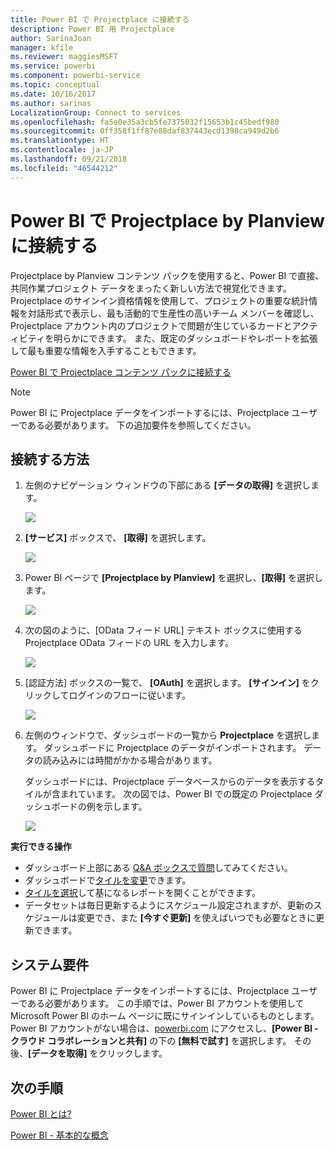 ```yaml
---
title: Power BI で Projectplace に接続する
description: Power BI 用 Projectplace
author: SarinaJoan
manager: kfile
ms.reviewer: maggiesMSFT
ms.service: powerbi
ms.component: powerbi-service
ms.topic: conceptual
ms.date: 10/16/2017
ms.author: sarinas
LocalizationGroup: Connect to services
ms.openlocfilehash: fa5e0e35a3cb5fe7375032f15653b1c45bedf980
ms.sourcegitcommit: 0ff358f1ff87e88daf837443ecd1398ca949d2b6
ms.translationtype: HT
ms.contentlocale: ja-JP
ms.lasthandoff: 09/21/2018
ms.locfileid: "46544212"
---
```

# <a name="connect-to-projectplace-by-planview-with-power-bi"></a>Power BI で Projectplace by Planview に接続する
Projectplace by Planview コンテンツ パックを使用すると、Power BI で直接、共同作業プロジェクト データをまったく新しい方法で視覚化できます。 Projectplace のサインイン資格情報を使用して、プロジェクトの重要な統計情報を対話形式で表示し、最も活動的で生産性の高いチーム メンバーを確認し、Projectplace アカウント内のプロジェクトで問題が生じているカードとアクティビティを明らかにできます。 また、既定のダッシュボードやレポートを拡張して最も重要な情報を入手することもできます。

[Power BI で Projectplace コンテンツ パックに接続する](https://app.powerbi.com/getdata/services/projectplace)

>[!NOTE]
>Power BI に Projectplace データをインポートするには、Projectplace ユーザーである必要があります。 下の追加要件を参照してください。

## <a name="how-to-connect"></a>接続する方法
1. 左側のナビゲーション ウィンドウの下部にある **[データの取得]** を選択します。
   
    ![](media/service-connect-to-projectplace/get.png)
2. **[サービス]** ボックスで、 **[取得]** を選択します。
   
    ![](media/service-connect-to-projectplace/services.png)
3. Power BI ページで **[Projectplace by Planview]** を選択し、**[取得]** を選択します。  
   
    ![](media/service-connect-to-projectplace/projectplace.png)
4. 次の図のように、[OData フィード URL] テキスト ボックスに使用する Projectplace OData フィードの URL を入力します。
   
    ![](media/service-connect-to-projectplace/params.png)
5. [認証方法] ボックスの一覧で、 **[OAuth]** を選択します。 **[サインイン]** をクリックしてログインのフローに従います。  
   
   ![](media/service-connect-to-projectplace/creds.png)
6. 左側のウィンドウで、ダッシュボードの一覧から **Projectplace** を選択します。 ダッシュボードに Projectplace のデータがインポートされます。 データの読み込みには時間がかかる場合があります。  
   
    ダッシュボードには、Projectplace データベースからのデータを表示するタイルが含まれています。 次の図では、Power BI での既定の Projectplace ダッシュボードの例を示します。
   
    ![](media/service-connect-to-projectplace/dashboard.png)

**実行できる操作**

* ダッシュボード上部にある [Q&A ボックスで質問](consumer/end-user-q-and-a.md)してみてください。
* ダッシュボードで[タイルを変更](service-dashboard-edit-tile.md)できます。
* [タイルを選択](consumer/end-user-tiles.md)して基になるレポートを開くことができます。
* データセットは毎日更新するようにスケジュール設定されますが、更新のスケジュールは変更でき、また **[今すぐ更新]** を使えばいつでも必要なときに更新できます。

## <a name="system-requirements"></a>システム要件
Power BI に Projectplace データをインポートするには、Projectplace ユーザーである必要があります。 この手順では、Power BI アカウントを使用して Microsoft Power BI のホーム ページに既にサインインしているものとします。 Power BI アカウントがない場合は、[powerbi.com](https://powerbi.microsoft.com/get-started/) にアクセスし、**[Power BI - クラウド コラボレーションと共有]** の下の **[無料で試す]** を選択します。 その後、**[データを取得]** をクリックします。

## <a name="next-steps"></a>次の手順
[Power BI とは?](power-bi-overview.md)

[Power BI - 基本的な概念](consumer/end-user-basic-concepts.md)

